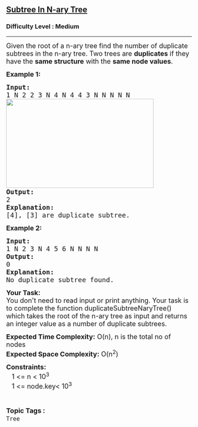 <h2><a href="https://practice.geeksforgeeks.org/problems/079dee7e7db7a784ed73f604e3cf1712432edf79/0">Subtree In N-ary Tree</a></h2><h3>Difficulty Level : Medium</h3><hr><div class="problems_problem_content__Xm_eO"><p><span style="font-size:18px">Given the root of a&nbsp;n-ary tree find the number of duplicate subtrees in the&nbsp;n-ary tree. Two trees are&nbsp;<strong>duplicates</strong>&nbsp;if they have the&nbsp;<strong>same structure</strong>&nbsp;with the&nbsp;<strong>same node values</strong>.</span></p>

<p><strong><span style="font-size:18px">Example 1:</span></strong></p>

<pre><span style="font-size:18px"><strong>Input:</strong>
1 N 2 2 3 N 4 N 4 4 3 N N N N N
<img alt="" src="https://media.geeksforgeeks.org/img-practice/n-ary-1-1668854978.PNG" style="height:241px; width:400px">
<strong>Output:</strong> 
2
<strong>Explanation:</strong> 
[4], [3] are duplicate subtree.</span>
</pre>

<p><strong><span style="font-size:18px">Example 2:</span></strong></p>

<pre><strong><span style="font-size:18px">Input:
</span></strong><span style="font-size:18px">1 N 2 3 N 4 5 6 N N N N
<img alt="" src="https://media.geeksforgeeks.org/img-practice/Duplicaten-arytree-1-1668674633.png">
<strong>Output:</strong> 
0
<strong>Explanation:</strong> 
No duplicate subtree found.</span>
</pre>

<p><span style="font-size:18px"><strong>Your Task:</strong><br>
You don't need to read input or print anything. Your task is to complete the function duplicateSubtreeNaryTree</span><span style="font-size:18px">() which takes the root of the n-ary tree as input and returns an integer value as a number of duplicate subtrees.</span></p>

<p><span style="font-size:18px"><strong>Expected Time Complexity:</strong> O(n), n is the total no of nodes<br>
<strong>Expected Space Complexity:</strong> O(n<sup>2</sup>)</span></p>

<p><span style="font-size:18px"><strong>Constraints:</strong><br>
&nbsp;&nbsp;&nbsp;1 &lt;= n &lt;&nbsp;10<sup>3</sup><br>
&nbsp;&nbsp;&nbsp;1 &lt;= node.key&lt;&nbsp;10<sup>3</sup></span></p>
</div><br><p><span style=font-size:18px><strong>Topic Tags : </strong><br><code>Tree</code>&nbsp;